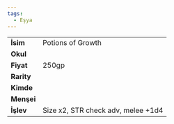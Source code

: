 ```yaml
---  
tags:
  - Eşya  
---  
```

  
|  |  |  
|---|---|  
| **İsim** | Potions of Growth|  
| **Okul** | |  
| **Fiyat** | 250gp|  
| **Rarity** | |  
| **Kimde** | |  
| **Menşei** | |  
| **İşlev** | Size x2, STR check adv, melee +1d4|  
